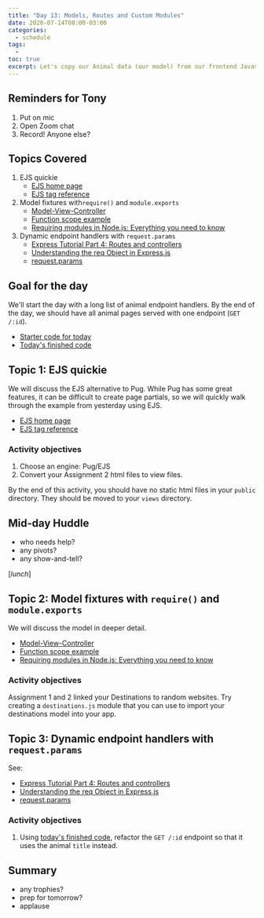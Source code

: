 ```yaml
---
title: "Day 13: Models, Routes and Custom Modules"
date: 2020-07-14T08:00-03:00
categories:
  - schedule
tags:
  - 
toc: true
excerpt: Let's copy our Animal data (our model) from our frontend Javascript app to a Node custom module. Also, it turns out Tony still likes EJS over Pug.
---
```

## Reminders for Tony
1. Put on mic
2. Open Zoom chat
3. Record! Anyone else?

## Topics Covered
1. EJS quickie
    - [EJS home page](https://ejs.co/)
    - [EJS tag reference](https://www.npmjs.com/package/ejs#tags)
2. Model fixtures with`require()` and `module.exports`
    - [Model-View-Controller](https://developer.mozilla.org/en-US/docs/Glossary/MVC)
    - [Function scope example](https://github.com/cprg210/sample-code/blob/master/_js/functions/4-scope.js)
    - [Requiring modules in Node.js: Everything you need to know](https://www.freecodecamp.org/news/requiring-modules-in-node-js-everything-you-need-to-know-e7fbd119be8/)
3. Dynamic endpoint handlers with `request.params`
    - [Express Tutorial Part 4: Routes and controllers](https://developer.mozilla.org/en-US/docs/Learn/Server-side/Express_Nodejs/routes)
    - [Understanding the req Object in Express.js](https://www.digitalocean.com/community/tutorials/nodejs-req-object-in-expressjs)
    - [request.params](https://expressjs.com/en/api.html#req.params)

## Goal for the day
We'll start the day with a long list of animal endpoint handlers. By the end of the day, we should have all animal pages served with one endpoint (`GET /:id`).
- [Starter code for today](https://github.com/cprg210/sample-code/tree/master/backend/2-animals-ejs)
- [Today's finished code](https://github.com/cprg210/sample-code/tree/master/backend/3-animals-custom-module)

## Topic 1: EJS quickie
We will discuss the EJS alternative to Pug. While Pug has some great features, it can be difficult to create page partials, so we will quickly walk through the example from yesterday using EJS.

- [EJS home page](https://ejs.co/)
- [EJS tag reference](https://www.npmjs.com/package/ejs#tags)

### Activity objectives
1. Choose an engine: Pug/EJS
2. Convert your Assignment 2 html files to view files.

By the end of this activity, you should have no static html files in your `public` directory. They should be moved to your `views` directory.

## Mid-day Huddle
- who needs help?
- any pivots?
- any show-and-tell?

[*lunch*]

## Topic 2: Model fixtures with `require()` and `module.exports`
We will discuss the model in deeper detail. 
- [Model-View-Controller](https://developer.mozilla.org/en-US/docs/Glossary/MVC)
- [Function scope example](https://github.com/cprg210/sample-code/blob/master/_js/functions/4-scope.js)
- [Requiring modules in Node.js: Everything you need to know](https://www.freecodecamp.org/news/requiring-modules-in-node-js-everything-you-need-to-know-e7fbd119be8/)

### Activity objectives
Assignment 1 and 2 linked your Destinations to random websites. Try creating a `destinations.js` module that you can use to import your destinations model into your app.

## Topic 3: Dynamic endpoint handlers with `request.params`
See: 
- [Express Tutorial Part 4: Routes and controllers](https://developer.mozilla.org/en-US/docs/Learn/Server-side/Express_Nodejs/routes)
- [Understanding the req Object in Express.js](https://www.digitalocean.com/community/tutorials/nodejs-req-object-in-expressjs)
- [request.params](https://expressjs.com/en/api.html#req.params)

### Activity objectives
1. Using [today's finished code](https://github.com/cprg210/sample-code/tree/master/backend/3-animals-custom-module), refactor the `GET /:id` endpoint so that it uses the animal `title` instead.

## Summary
- any trophies?
- prep for tomorrow?
- applause